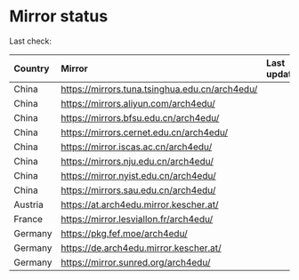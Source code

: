 <script src="./time.js"></script>
# Mirror status
Last check: <script type="text/javascript">localize(1713424648.5728955);</script>

|Country|Mirror|Last update|
|:------|:-----|:----------|
|China|https://mirrors.tuna.tsinghua.edu.cn/arch4edu/|<script type="text/javascript">localize(1713378665);</script>|
|China|https://mirrors.aliyun.com/arch4edu/|<script type="text/javascript">localize(1713378665);</script>|
|China|https://mirrors.bfsu.edu.cn/arch4edu/|<script type="text/javascript">localize(1713378665);</script>|
|China|https://mirrors.cernet.edu.cn/arch4edu/|<script type="text/javascript">localize(1713378665);</script>|
|China|https://mirror.iscas.ac.cn/arch4edu/|<script type="text/javascript">localize(1713378665);</script>|
|China|https://mirrors.nju.edu.cn/arch4edu/|<script type="text/javascript">localize(1713378665);</script>|
|China|https://mirror.nyist.edu.cn/arch4edu/|<script type="text/javascript">localize(1713378665);</script>|
|China|https://mirrors.sau.edu.cn/arch4edu/|<script type="text/javascript">localize(1713378665);</script>|
|Austria|https://at.arch4edu.mirror.kescher.at/|<script type="text/javascript">localize(1713378665);</script>|
|France|https://mirror.lesviallon.fr/arch4edu/|<script type="text/javascript">localize(1713378665);</script>|
|Germany|https://pkg.fef.moe/arch4edu/|<script type="text/javascript">localize(1713378665);</script>|
|Germany|https://de.arch4edu.mirror.kescher.at/|<script type="text/javascript">localize(1713378665);</script>|
|Germany|https://mirror.sunred.org/arch4edu/|<script type="text/javascript">localize(1713378665);</script>|

<script src="./tablefilter/tablefilter.js"></script>
<script src="./table.js"></script>
